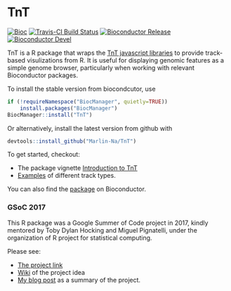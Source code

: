 

# TnT

[![Bioc](http://www.bioconductor.org/shields/years-in-bioc/TnT.svg)](https://www.bioconductor.org/packages/devel/bioc/html/TnT.html#since)
[![Travis-CI Build Status](https://travis-ci.org/Marlin-Na/TnT.svg?branch=master)](https://travis-ci.org/Marlin-Na/TnT)
[![Bioconductor Release](https://www.bioconductor.org/shields/build/release/bioc/TnT.svg)](http://bioconductor.org/checkResults/release/bioc-LATEST/TnT/)
[![Bioconductor Devel](https://www.bioconductor.org/shields/build/devel/bioc/TnT.svg)](http://bioconductor.org/checkResults/devel/bioc-LATEST/TnT/)


TnT is a R package that wraps the [TnT javascript libraries](https://github.com/tntvis)
to provide track-based visulizations from R.
It is useful for displaying genomic features as a simple genome browser, particularly
when working with relevant Bioconductor packages.

To install the stable version from biocondcutor, use

```R
if (!requireNamespace("BiocManager", quietly=TRUE))
    install.packages("BiocManager")
BiocManager::install("TnT")
```

Or alternatively, install the latest version from github with

```R
devtools::install_github("Marlin-Na/TnT")
```

To get started, checkout:

- The package vignette [Introduction to TnT](https://tnt.marlin.pub/articles/introduction.html)
- [Examples](https://tnt.marlin.pub/articles/examples) of different track types.

You can also find the [package](http://bioconductor.org/packages/release/bioc/html/TnT.html)
on Bioconductor.


### GSoC 2017

This R package was a Google Summer of Code project in 2017, kindly mentored by
Toby Dylan Hocking and Miguel Pignatelli, under the organization of R project
for statistical computing.

Please see:

- [The project link](https://summerofcode.withgoogle.com/dashboard/project/5521605556961280/overview/)
- [Wiki](https://github.com/rstats-gsoc/gsoc2017/wiki/Interactive-Genome-Browser-in-R) of the project idea
- [My blog post](http://weblog.marlin.pub/post/tnt/tnt-gsoc17/) as a summary of the project.

